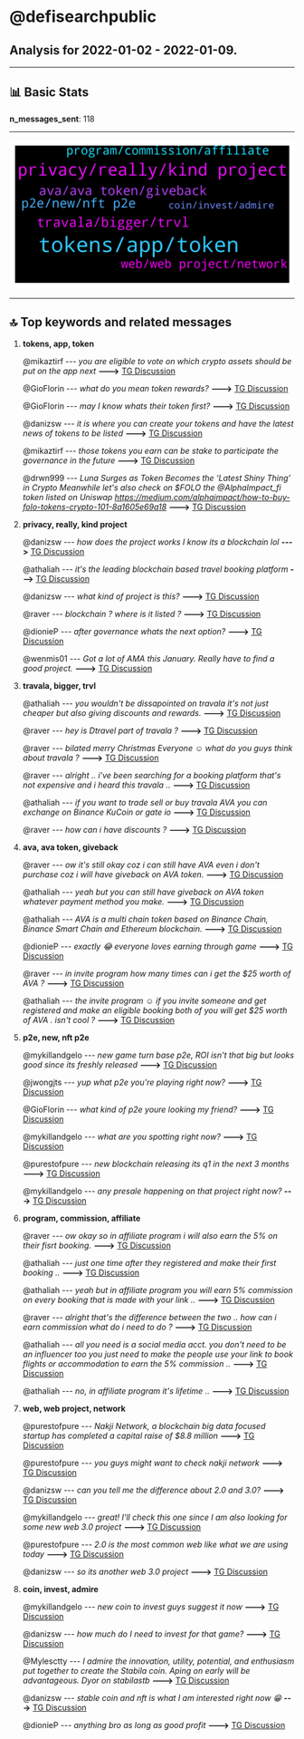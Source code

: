 # **@defisearchpublic**
 ## Analysis for **2022-01-02** - **2022-01-09**.

---

## 📊 **Basic Stats**

**n_messages_sent**: 118

---
![wordcloud](defisearchpublic_7Days_wordcloud.png)

---


## 🔝 **Top keywords and related messages**

1. **tokens, app, token**

    @mikaztirf --- *you are eligible to vote on which crypto assets should be put on the app next* **--->** [TG Discussion](https://t.me/defisearchpublic/240927)

    @GioFlorin --- *what do you mean token rewards?* **--->** [TG Discussion](https://t.me/defisearchpublic/240913)

    @GioFlorin --- *may I know whats their token first?* **--->** [TG Discussion](https://t.me/defisearchpublic/240929)

    @danizsw --- *it is where you can create your tokens and have the latest news of tokens to be listed* **--->** [TG Discussion](https://t.me/defisearchpublic/240958)

    @mikaztirf --- *those tokens you earn can be stake to participate the governance in the future* **--->** [TG Discussion](https://t.me/defisearchpublic/240922)

    @drwn999 --- *Luna Surges as Token Becomes the ‘Latest Shiny Thing’ in Crypto  Meanwhile let's also check on $FOLO the @AlphaImpact_fi token listed on Uniswap   https://medium.com/alphaimpact/how-to-buy-folo-tokens-crypto-101-8a1605e69a18* **--->** [TG Discussion](https://t.me/defisearchpublic/240847)

2. **privacy, really, kind project**

    @danizsw --- *how does the project works I know its a blockchain lol* **--->** [TG Discussion](https://t.me/defisearchpublic/240973)

    @athaliah --- *it's the leading blockchain based travel booking platform* **--->** [TG Discussion](https://t.me/defisearchpublic/240754)

    @danizsw --- *what kind of project is this?* **--->** [TG Discussion](https://t.me/defisearchpublic/240968)

    @raver --- *blockchain ? where is it listed ?* **--->** [TG Discussion](https://t.me/defisearchpublic/240756)

    @dionieP --- *after governance whats the next option?* **--->** [TG Discussion](https://t.me/defisearchpublic/240923)

    @wenmis01 --- *Got a lot of AMA this January. Really have to find a good project.* **--->** [TG Discussion](https://t.me/defisearchpublic/240876)

3. **travala, bigger, trvl**

    @athaliah --- *you wouldn't be dissapointed on travala it's not just cheaper but also giving discounts and rewards.* **--->** [TG Discussion](https://t.me/defisearchpublic/240767)

    @raver --- *hey is Dtravel part of travala ?* **--->** [TG Discussion](https://t.me/defisearchpublic/240769)

    @raver --- *bilated merry Christmas Everyone ☺️ what do you guys think about travala ?* **--->** [TG Discussion](https://t.me/defisearchpublic/240750)

    @raver --- *alright .. i've been searching for a booking platform that's not expensive and i heard this travala ..* **--->** [TG Discussion](https://t.me/defisearchpublic/240766)

    @athaliah --- *if you want to trade sell or buy travala AVA you can exchange on Binance KuCoin or gate io* **--->** [TG Discussion](https://t.me/defisearchpublic/240757)

    @raver --- *how can i have discounts ?* **--->** [TG Discussion](https://t.me/defisearchpublic/240768)

4. **ava, ava token, giveback**

    @raver --- *ow it's still okay coz i can still have AVA even i don't purchase coz i will have giveback on AVA token.* **--->** [TG Discussion](https://t.me/defisearchpublic/240776)

    @athaliah --- *yeah but you can still have giveback on AVA token whatever payment method you make.* **--->** [TG Discussion](https://t.me/defisearchpublic/240774)

    @athaliah --- *AVA is a multi chain token based on Binance Chain, Binance Smart Chain and Ethereum blockchain.* **--->** [TG Discussion](https://t.me/defisearchpublic/240765)

    @dionieP --- *exactly 😂 everyone loves earning through game* **--->** [TG Discussion](https://t.me/defisearchpublic/240901)

    @raver --- *in invite program how many times can i get the $25 worth of AVA ?* **--->** [TG Discussion](https://t.me/defisearchpublic/240785)

    @athaliah --- *the invite program ☺️ if you invite someone and get registered and make an eligible booking both of you will get $25 worth of AVA . isn't cool ?* **--->** [TG Discussion](https://t.me/defisearchpublic/240779)

5. **p2e, new, nft p2e**

    @mykillandgelo --- *new game turn base p2e, ROI isn't that big but looks good since its freshly released* **--->** [TG Discussion](https://t.me/defisearchpublic/240963)

    @jwongjts --- *yup what p2e you're playing right now?* **--->** [TG Discussion](https://t.me/defisearchpublic/240902)

    @GioFlorin --- *what kind of p2e youre looking my friend?* **--->** [TG Discussion](https://t.me/defisearchpublic/240898)

    @mykillandgelo --- *what are you spotting right now?* **--->** [TG Discussion](https://t.me/defisearchpublic/240960)

    @purestofpure --- *new blockchain releasing its q1 in the next 3 months* **--->** [TG Discussion](https://t.me/defisearchpublic/240967)

    @mykillandgelo --- *any presale happening on that project right now?* **--->** [TG Discussion](https://t.me/defisearchpublic/240969)

6. **program, commission, affiliate**

    @raver --- *ow okay so in affiliate program i will also earn the 5% on their fisrt booking.* **--->** [TG Discussion](https://t.me/defisearchpublic/240787)

    @athaliah --- *just one time after they registered and make their first booking ..* **--->** [TG Discussion](https://t.me/defisearchpublic/240786)

    @athaliah --- *yeah but in affiliate program you will earn 5% commission on every booking that is made with your link ..* **--->** [TG Discussion](https://t.me/defisearchpublic/240784)

    @raver --- *alright that's the difference between the two .. how can i earn commission what do i need to do ?* **--->** [TG Discussion](https://t.me/defisearchpublic/240789)

    @athaliah --- *all you need is a social media acct. you don't need to be an influencer too you just need to make the people use your link to book flights or accommodation to earn the 5% commission ..* **--->** [TG Discussion](https://t.me/defisearchpublic/240790)

    @athaliah --- *no, in affiliate program it's lifetime ..* **--->** [TG Discussion](https://t.me/defisearchpublic/240788)

7. **web, web project, network**

    @purestofpure --- *Nakji Network, a blockchain big data focused startup has completed a capital raise of $8.8 million* **--->** [TG Discussion](https://t.me/defisearchpublic/240970)

    @purestofpure --- *you guys might want to check nakji network* **--->** [TG Discussion](https://t.me/defisearchpublic/240966)

    @danizsw --- *can you tell me the difference about 2.0 and 3.0?* **--->** [TG Discussion](https://t.me/defisearchpublic/240981)

    @mykillandgelo --- *great! I'll check this one since I am also looking for some new web 3.0 project* **--->** [TG Discussion](https://t.me/defisearchpublic/240988)

    @purestofpure --- *2.0 is the most common web like what we are using today* **--->** [TG Discussion](https://t.me/defisearchpublic/240982)

    @danizsw --- *so its another web 3.0 project* **--->** [TG Discussion](https://t.me/defisearchpublic/240980)

8. **coin, invest, admire**

    @mykillandgelo --- *new coin to invest guys suggest it now* **--->** [TG Discussion](https://t.me/defisearchpublic/240953)

    @danizsw --- *how much do I need to invest for that game?* **--->** [TG Discussion](https://t.me/defisearchpublic/240964)

    @Mylesctty --- *I admire the innovation, utility, potential, and enthusiasm put together to create the Stabila coin. Aping on early will be advantageous. Dyor on stabilastb* **--->** [TG Discussion](https://t.me/defisearchpublic/241018)

    @danizsw --- *stable coin and nft is what I am interested right now 😁* **--->** [TG Discussion](https://t.me/defisearchpublic/240961)

    @dionieP --- *anything bro as long as good profit* **--->** [TG Discussion](https://t.me/defisearchpublic/240904)


